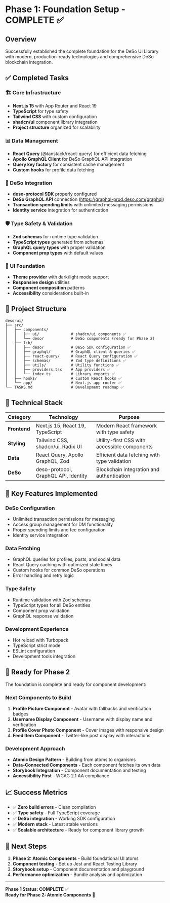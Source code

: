 # Phase 1: Foundation Setup - COMPLETE ✅

## Overview
Successfully established the complete foundation for the DeSo UI Library with modern, production-ready technologies and comprehensive DeSo blockchain integration.

## ✅ Completed Tasks

### 🏗️ Core Infrastructure
- **Next.js 15** with App Router and React 19
- **TypeScript** for type safety
- **Tailwind CSS** with custom configuration
- **shadcn/ui** component library integration
- **Project structure** organized for scalability

### 📊 Data Management
- **React Query** (@tanstack/react-query) for efficient data fetching
- **Apollo GraphQL Client** for DeSo GraphQL API integration
- **Query key factory** for consistent cache management
- **Custom hooks** for profile data fetching

### 🔗 DeSo Integration
- **deso-protocol SDK** properly configured
- **DeSo GraphQL API** connection (https://graphql-prod.deso.com/graphql)
- **Transaction spending limits** with unlimited messaging permissions
- **Identity service** integration for authentication

### 🛡️ Type Safety & Validation
- **Zod schemas** for runtime type validation
- **TypeScript types** generated from schemas
- **GraphQL query types** with proper validation
- **Component prop types** with default values

### 🎨 UI Foundation
- **Theme provider** with dark/light mode support
- **Responsive design** utilities
- **Component composition** patterns
- **Accessibility** considerations built-in

## 📁 Project Structure

```
deso-ui/
├── src/
│   ├── components/
│   │   ├── ui/              # shadcn/ui components ✅
│   │   └── deso/            # DeSo components (ready for Phase 2)
│   ├── lib/
│   │   ├── deso/            # DeSo SDK configuration ✅
│   │   ├── graphql/         # GraphQL client & queries ✅
│   │   ├── react-query/     # React Query configuration ✅
│   │   ├── schemas/         # Zod type definitions ✅
│   │   ├── utils/           # Utility functions ✅
│   │   ├── providers.tsx    # App providers ✅
│   │   └── index.ts         # Library exports ✅
│   ├── hooks/               # Custom React hooks ✅
│   └── app/                 # Next.js app router ✅
└── TASKS.md                 # Development roadmap ✅
```

## 🔧 Technical Stack

| Category | Technology | Purpose |
|----------|------------|---------|
| **Frontend** | Next.js 15, React 19, TypeScript | Modern React framework with type safety |
| **Styling** | Tailwind CSS, shadcn/ui, Radix UI | Utility-first CSS with accessible components |
| **Data** | React Query, Apollo GraphQL, Zod | Efficient data fetching with type validation |
| **DeSo** | deso-protocol, GraphQL API, Identity | Blockchain integration and authentication |

## 🚀 Key Features Implemented

### DeSo Configuration
- Unlimited transaction permissions for messaging
- Access group management for DM functionality
- Proper spending limits and fee configuration
- Identity service integration

### Data Fetching
- GraphQL queries for profiles, posts, and social data
- React Query caching with optimized stale times
- Custom hooks for common DeSo operations
- Error handling and retry logic

### Type Safety
- Runtime validation with Zod schemas
- TypeScript types for all DeSo entities
- Component prop validation
- GraphQL response validation

### Development Experience
- Hot reload with Turbopack
- TypeScript strict mode
- ESLint configuration
- Development tools integration

## 🎯 Ready for Phase 2

The foundation is complete and ready for component development:

### Next Components to Build
1. **Profile Picture Component** - Avatar with fallbacks and verification badges
2. **Username Display Component** - Username with display name and verification
3. **Profile Cover Photo Component** - Cover images with responsive design
4. **Feed Item Component** - Twitter-like post display with interactions

### Development Approach
- **Atomic Design Pattern** - Building from atoms to organisms
- **Data-Connected Components** - Each component fetches its own data
- **Storybook Integration** - Component documentation and testing
- **Accessibility First** - WCAG 2.1 AA compliance

## 📈 Success Metrics

- ✅ **Zero build errors** - Clean compilation
- ✅ **Type safety** - Full TypeScript coverage
- ✅ **DeSo integration** - Working SDK configuration
- ✅ **Modern stack** - Latest stable versions
- ✅ **Scalable architecture** - Ready for component library growth

## 🔄 Next Steps

1. **Phase 2: Atomic Components** - Build foundational UI atoms
2. **Component testing** - Set up Jest and React Testing Library
3. **Storybook setup** - Component documentation and playground
4. **Performance optimization** - Bundle analysis and optimization

---

**Phase 1 Status: COMPLETE** ✅  
**Ready for Phase 2: Atomic Components** 🚀 